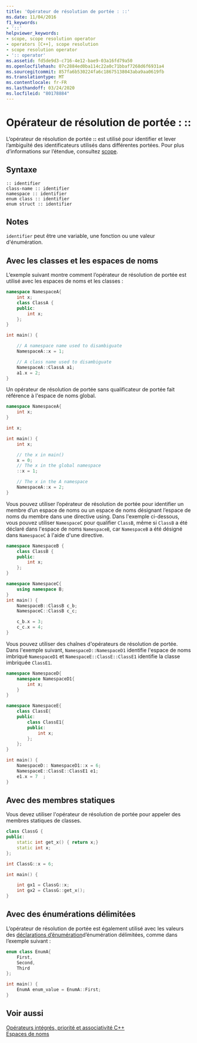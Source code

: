 ```yaml
---
title: 'Opérateur de résolution de portée : ::'
ms.date: 11/04/2016
f1_keywords:
- '::'
helpviewer_keywords:
- scope, scope resolution operator
- operators [C++], scope resolution
- scope resolution operator
- ':: operator'
ms.assetid: fd5de9d3-c716-4e12-bae9-03a16fd79a50
ms.openlocfilehash: 07c2884ed0ba114c22a0c71bbaf7268d6f6931a4
ms.sourcegitcommit: 857fa6b530224fa6c18675138043aba9aa0619fb
ms.translationtype: MT
ms.contentlocale: fr-FR
ms.lasthandoff: 03/24/2020
ms.locfileid: "80178884"
---
```

# <a name="scope-resolution-operator-"></a>Opérateur de résolution de portée : ::

L’opérateur de résolution de portée **::** est utilisé pour identifier et lever l’ambiguïté des identificateurs utilisés dans différentes portées. Pour plus d’informations sur l’étendue, consultez [scope](../cpp/scope-visual-cpp.md).

## <a name="syntax"></a>Syntaxe

```
:: identifier
class-name :: identifier
namespace :: identifier
enum class :: identifier
enum struct :: identifier
```

## <a name="remarks"></a>Notes

`identifier` peut être une variable, une fonction ou une valeur d'énumération.

## <a name="with-classes-and-namespaces"></a>Avec les classes et les espaces de noms

L’exemple suivant montre comment l’opérateur de résolution de portée est utilisé avec les espaces de noms et les classes :

```cpp
namespace NamespaceA{
    int x;
    class ClassA {
    public:
        int x;
    };
}

int main() {

    // A namespace name used to disambiguate
    NamespaceA::x = 1;

    // A class name used to disambiguate
    NamespaceA::ClassA a1;
    a1.x = 2;
}
```

Un opérateur de résolution de portée sans qualificateur de portée fait référence à l'espace de noms global.

```cpp
namespace NamespaceA{
    int x;
}

int x;

int main() {
    int x;

    // the x in main()
    x = 0;
    // The x in the global namespace
    ::x = 1;

    // The x in the A namespace
    NamespaceA::x = 2;
}
```

Vous pouvez utiliser l’opérateur de résolution de portée pour identifier un membre d’un espace de noms ou un espace de noms désignant l’espace de noms du membre dans une directive using. Dans l'exemple ci-dessous, vous pouvez utiliser `NamespaceC` pour qualifier `ClassB`, même si `ClassB` a été déclaré dans l'espace de noms `NamespaceB`, car `NamespaceB` a été désigné dans `NamespaceC` à l'aide d'une directive.

```cpp
namespace NamespaceB {
    class ClassB {
    public:
        int x;
    };
}

namespace NamespaceC{
    using namespace B;
}
int main() {
    NamespaceB::ClassB c_b;
    NamespaceC::ClassB c_c;

    c_b.x = 3;
    c_c.x = 4;
}
```

Vous pouvez utiliser des chaînes d'opérateurs de résolution de portée. Dans l'exemple suivant, `NamespaceD::NamespaceD1` identifie l'espace de noms imbriqué `NamespaceD1` et `NamespaceE::ClassE::ClassE1` identifie la classe imbriquée `ClassE1`.

```cpp
namespace NamespaceD{
    namespace NamespaceD1{
        int x;
    }
}

namespace NamespaceE{
    class ClassE{
    public:
        class ClassE1{
        public:
            int x;
        };
    };
}

int main() {
    NamespaceD:: NamespaceD1::x = 6;
    NamespaceE::ClassE::ClassE1 e1;
    e1.x = 7  ;
}
```

## <a name="with-static-members"></a>Avec des membres statiques

Vous devez utiliser l'opérateur de résolution de portée pour appeler des membres statiques de classes.

```cpp
class ClassG {
public:
    static int get_x() { return x;}
    static int x;
};

int ClassG::x = 6;

int main() {

    int gx1 = ClassG::x;
    int gx2 = ClassG::get_x();
}
```

## <a name="with-scoped-enumerations"></a>Avec des énumérations délimitées

L’opérateur de résolution de portée est également utilisé avec les valeurs des [déclarations d’énumération](../cpp/enumerations-cpp.md)d’énumération délimitées, comme dans l’exemple suivant :

```cpp
enum class EnumA{
    First,
    Second,
    Third
};

int main() {
    EnumA enum_value = EnumA::First;
}
```

## <a name="see-also"></a>Voir aussi

[Opérateurs intégrés, priorité et associativité C++](../cpp/cpp-built-in-operators-precedence-and-associativity.md)<br/>
[Espaces de noms](../cpp/namespaces-cpp.md)
